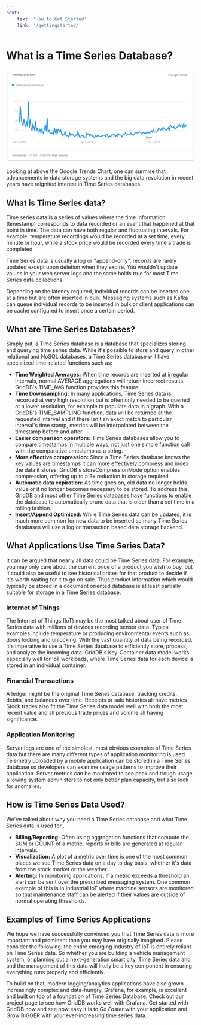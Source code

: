 ```yaml
---
next: 
    text: 'How to Get Started'
    link: '/gettingstarted/'
---
```


# What is a Time Series Database?

![Google Trend](img/GoogleTrends.png)

 Looking at above the Google Trends Chart, one can surmise that advancements in data storage systems and the big data revolution in recent years have reignited interest in Time Series databases.

## What is Time Series data?
Time series data is a series of values ​​where the time information (timestamp) corresponds to data recorded or an event that happened at that point in time. The data can have both regular and fluctuating intervals. For example, temperature recordings would be recorded at a set time, every minute or hour, while a stock price would be recorded every time a trade is completed.

Time Series data is usually a log or "append-only", records are rarely updated except upon deletion when they expire. You wouldn't update values in your web server logs and the same holds true for most Time Series data collections.

Depending on the latency required, individual records can be inserted one at a time but are often inserted in bulk. Messaging systems such as Kafka can queue individual records to be inserted in bulk or client applications can be cache configured to insert once a certain period.

## What are Time Series Databases?
Simply put, a Time Series database is a database that specializes storing and querying time series data. While it's possible to store and query in other relational and NoSQL databases, a Time Series database will have specialized time-related functions such as:

- **Time Weighted Averages:** When time records are inserted at irregular intervals, normal AVERAGE aggregations will return incorrect results. GridDB's TIME_AVG function provides this feature.
- **Time Downsampling:** In many applications, Time Series data is recorded at very high resolution but is often only needed to be queried at a lower resolution, for example to populate data in a graph. With a GridDB's TIME_SAMPLING function, data will be returned at the requested interval and if there isn't an exact match to particular interval's time stamp, metrics will be interpolated between the timestamp before and after.
- **Easier comparison operators:** Time Series databases allow you to compare timestamps in multiple ways, not just one simple function call with the comparative timestamp as a string.
- **More effective compression:** Since a Time Series database knows the key values are timestamps it can more effectively compress and index the data it stores. GridDB's storeCompressionMode option enables compression, offering up to a 3x reduction in storage required.
- **Automatic data expiration:** As time goes on, old data no longer holds value or it no longer becomes necessary to be stored. To address this, GridDB and most other Time Series databases have functions to enable the database to automatically prune data that is older than a set time in a rolling fashion.
- **Insert/Append Optimized:** While Time Series data can be updated, it is much more common for new data to be inserted so many Time Series databases will use a log or transaction based data storage backend.

## What Applications Use Time Series Data?

It can be argued that nearly all data could be Time Series data. For example, you may only care about the current price of a product you wish to buy, but it could also be useful to see historical prices for that product to decide if it's worth waiting for it to go on sale. Thus product information which would typically be stored in a document oriented database is at least partially suitable for storage in a Time Series database.

### Internet of Things
The Internet of Things (IoT) may be the most talked about user of Time Series data with millions of devices recording sensor data. Typical examples include temperature or producing environmental events such as doors locking and unlocking. With the vast quantity of data being recorded, it's imperative to use a Time Series database to efficiently store, process, and analyze the incoming data. GridDB's Key-Container data model works especially well for IoT workloads, where Time Series data for each device is stored in an individual container.

### Financial Transactions
A ledger might be the original Time Series database, tracking credits, debits, and balances over time. Receipts or sale histories all have metrics Stock trades also fit the Time Series data model well with both the most recent value and all previous trade prices and volume all having significance.

### Application Monitoring
Server logs are one of the simplest, most obvious examples of Time Series data but there are many different types of application monitoring is used. Telemetry uploaded by a mobile application can be stored in a Time Series database so developers can examine usage patterns to improve their application. Server metrics can be monitored to see peak and trough usage allowing system administers to not only better plan capacity, but also look for anomalies.

## How is Time Series Data Used?

We've talked about why you need a Time Series database and what Time Series data is used for...

- **Billing/Reporting:** Often using aggregation functions that compute the SUM or COUNT of a metric. reports or bills are generated at regular intervals.
- **Visualization:** A plot of a metric over time is one of the most common places we see Time Series data on a day to day basis, whether it's data from the stock market or the weather.
- **Alerting:** In monitoring applications, if a metric exceeds a threshold an alert can be sent over the prescribed messaging system. One common example of this is in Industrial IoT where machine sensors are monitored so that maintenance staff can be alerted if their values are outside of normal operating thresholds.

## Examples of Time Series Applications

We hope we have successfully convinced you that Time Series data is more important and prominent than you may have originally imagined. Please consider the following: the entire emerging industry of IoT is entirely reliant on Time Series data. So whether you are building a vehicle management system, or planning out a next-generation smart city, Time Series data and and the management of this data will likely be a key component in ensuring everything runs properly and efficiently.

To build on that, modern logging/analytics applications have also grown increasingly complex and data-hungry. Grafana, for example, is excellent and built on top of a foundation of Time Series Database. Check out our project page to see how GridDB works well with Grafana. Get started with GridDB now and see how easy it is to *Go Faster* with your application and Grow BIGGER with your ever-increasing time series data.